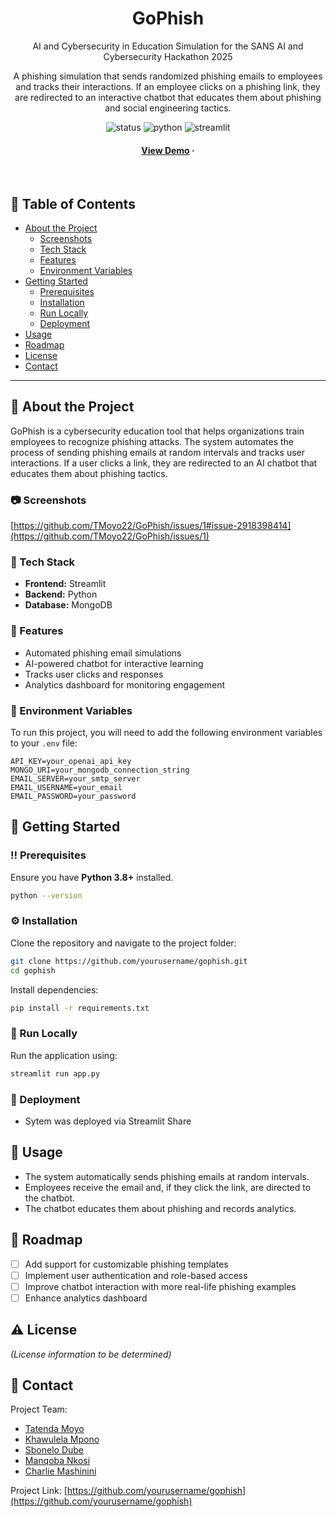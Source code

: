<div align="center">
  
  <h1>GoPhish</h1>
  
  <p>
    AI and Cybersecurity in Education Simulation for the SANS AI and Cybersecurity Hackathon 2025
  </p>
  
  <p>
    A phishing simulation that sends randomized phishing emails to employees and tracks their interactions. If an employee clicks on a phishing link, they are redirected to an interactive chatbot that educates them about phishing and social engineering tactics.
  </p>
  
  
<!-- Badges (Add links once available) -->
<p>
  <img src="https://img.shields.io/badge/status-in%20development-orange" alt="status" />
  <img src="https://img.shields.io/badge/python-3.8%2B-blue" alt="python" />
  <img src="https://img.shields.io/badge/made%20with-streamlit-red" alt="streamlit" />
</p>
   
<h4>
    <a href="#">View Demo</a>
  <span> · </span>
</h4>
</div>

<br />

## :notebook_with_decorative_cover: Table of Contents

- [About the Project](#star2-about-the-project)
  - [Screenshots](#camera-screenshots)
  - [Tech Stack](#space_invader-tech-stack)
  - [Features](#dart-features)
  - [Environment Variables](#key-environment-variables)
- [Getting Started](#toolbox-getting-started)
  - [Prerequisites](#bangbang-prerequisites)
  - [Installation](#gear-installation)
  - [Run Locally](#running-run-locally)
  - [Deployment](#triangular_flag_on_post-deployment)
- [Usage](#eyes-usage)
- [Roadmap](#compass-roadmap)
- [License](#warning-license)
- [Contact](#handshake-contact)

---

## :star2: About the Project

GoPhish is a cybersecurity education tool that helps organizations train employees to recognize phishing attacks. The system automates the process of sending phishing emails at random intervals and tracks user interactions. If a user clicks a link, they are redirected to an AI chatbot that educates them about phishing tactics.

### :camera: Screenshots
[https://github.com/TMoyo22/GoPhish/issues/1#issue-2918398414](https://github.com/TMoyo22/GoPhish/issues/1)


### :space_invader: Tech Stack

- **Frontend:** Streamlit
- **Backend:** Python
- **Database:** MongoDB

### :dart: Features

- Automated phishing email simulations
- AI-powered chatbot for interactive learning
- Tracks user clicks and responses
- Analytics dashboard for monitoring engagement

### :key: Environment Variables

To run this project, you will need to add the following environment variables to your `.env` file:

```
API_KEY=your_openai_api_key
MONGO_URI=your_mongodb_connection_string
EMAIL_SERVER=your_smtp_server
EMAIL_USERNAME=your_email
EMAIL_PASSWORD=your_password
```

## :toolbox: Getting Started

### :bangbang: Prerequisites

Ensure you have **Python 3.8+** installed.

```bash
python --version
```

### :gear: Installation

Clone the repository and navigate to the project folder:

```bash
git clone https://github.com/yourusername/gophish.git
cd gophish
```

Install dependencies:

```bash
pip install -r requirements.txt
```

### :running: Run Locally

Run the application using:

```bash
streamlit run app.py
```

### :triangular_flag_on_post: Deployment

- Sytem was deployed via Streamlit Share

## :eyes: Usage

- The system automatically sends phishing emails at random intervals.
- Employees receive the email and, if they click the link, are directed to the chatbot.
- The chatbot educates them about phishing and records analytics.

## :compass: Roadmap

- [ ] Add support for customizable phishing templates
- [ ] Implement user authentication and role-based access
- [ ] Improve chatbot interaction with more real-life phishing examples
- [ ] Enhance analytics dashboard

## :warning: License

_(License information to be determined)_

## :handshake: Contact

Project Team:

- [Tatenda Moyo](https://www.linkedin.com/in/tatenda-moyo-576235220/)
- [Khawulela Mpono](https://www.linkedin.com/in/khawulela-mpono-9a7744163/)
- [Sbonelo Dube](https://www.linkedin.com/in/sbonelodube/)
- [Manqoba Nkosi](https://www.linkedin.com/in/manqoba-nkosi-iot/)
- [Charlie Mashinini](https://www.linkedin.com/in/charlie-s-mashinini-490444272/)

Project Link: [https://github.com/yourusername/gophish](https://github.com/yourusername/gophish)
